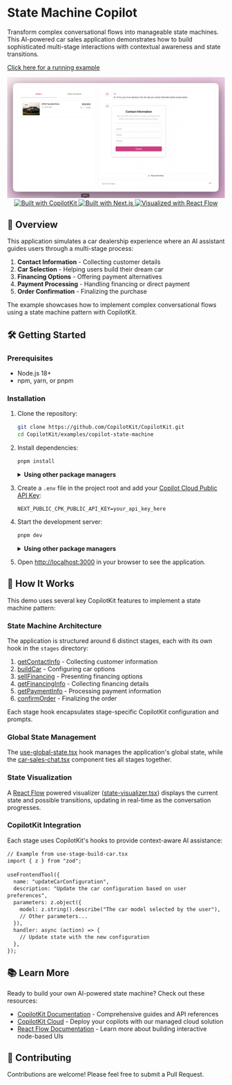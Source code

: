 # State Machine Copilot

Transform complex conversational flows into manageable state machines. This AI-powered car sales application demonstrates how to build sophisticated multi-stage interactions with contextual awareness and state transitions.

[Click here for a running example](https://state-machine-copilot.vercel.app/)

<div align="center">
  <img src="./assets/preview.png" alt="State Machine Copilot for Car Sales"/>

  <a href="https://copilotkit.ai" target="_blank">
    <img src="https://img.shields.io/badge/Built%20with-CopilotKit-6963ff" alt="Built with CopilotKit"/>
  </a>
  <a href="https://nextjs.org" target="_blank">
    <img src="https://img.shields.io/badge/Built%20with-Next.js%2014-black" alt="Built with Next.js"/>
  </a>
  <a href="https://reactflow.dev/" target="_blank">
    <img src="https://img.shields.io/badge/Visualized%20with-React%20Flow-ff0072" alt="Visualized with React Flow"/>
  </a>
</div>

## 🚗 Overview

This application simulates a car dealership experience where an AI assistant guides users through a multi-stage process:

1. **Contact Information** - Collecting customer details
2. **Car Selection** - Helping users build their dream car
3. **Financing Options** - Offering payment alternatives
4. **Payment Processing** - Handling financing or direct payment
5. **Order Confirmation** - Finalizing the purchase

The example showcases how to implement complex conversational flows using a state machine pattern with CopilotKit.

## 🛠️ Getting Started

### Prerequisites

- Node.js 18+ 
- npm, yarn, or pnpm

### Installation

1. Clone the repository:
   ```bash
   git clone https://github.com/CopilotKit/CopilotKit.git
   cd CopilotKit/examples/copilot-state-machine
   ```

2. Install dependencies:

   ```bash
   pnpm install
   ```

   <details>
     <summary><b>Using other package managers</b></summary>
     
     ```bash
     # Using yarn
     yarn install
     
     # Using npm
     npm install
     ```
   </details>

3. Create a `.env` file in the project root and add your [Copilot Cloud Public API Key](https://cloud.copilotkit.ai):
   ```
   NEXT_PUBLIC_CPK_PUBLIC_API_KEY=your_api_key_here
   ```

4. Start the development server:

   ```bash
   pnpm dev
   ```

   <details>
     <summary><b>Using other package managers</b></summary>
     
     ```bash
     # Using yarn
     yarn dev
     
     # Using npm
     npm run dev
     ```
   </details>

5. Open [http://localhost:3000](http://localhost:3000) in your browser to see the application.

## 🧩 How It Works

This demo uses several key CopilotKit features to implement a state machine pattern:

### State Machine Architecture

The application is structured around 6 distinct stages, each with its own hook in the `stages` directory:

1. [getContactInfo](./src/lib/stages/use-stage-get-contact-info.tsx) - Collecting customer information
2. [buildCar](./src/lib/stages/use-stage-build-car.tsx) - Configuring car options
3. [sellFinancing](./src/lib/stages/use-stage-sell-financing.tsx) - Presenting financing options
4. [getFinancingInfo](./src/lib/stages/use-stage-get-financing-info.tsx) - Collecting financing details
5. [getPaymentInfo](./src/lib/stages/use-stage-get-payment-info.tsx) - Processing payment information
6. [confirmOrder](./src/lib/stages/use-stage-confirm-order.tsx) - Finalizing the order

Each stage hook encapsulates stage-specific CopilotKit configuration and prompts.

### Global State Management

The [use-global-state.tsx](./src/lib/stages/use-global-state.tsx) hook manages the application's global state, while the [car-sales-chat.tsx](./src/components/car-sales-chat.tsx) component ties all stages together.

### State Visualization

A [React Flow](https://reactflow.dev/) powered visualizer ([state-visualizer.tsx](./src/components/state-visualizer.tsx)) displays the current state and possible transitions, updating in real-time as the conversation progresses.

### CopilotKit Integration

Each stage uses CopilotKit's hooks to provide context-aware AI assistance:

```tsx
// Example from use-stage-build-car.tsx
import { z } from "zod";

useFrontendTool({
  name: "updateCarConfiguration",
  description: "Update the car configuration based on user preferences",
  parameters: z.object({
    model: z.string().describe("The car model selected by the user"),
    // Other parameters...
  }),
  handler: async (action) => {
    // Update state with the new configuration
  },
});
```

## 📚 Learn More

Ready to build your own AI-powered state machine? Check out these resources:

- [CopilotKit Documentation](https://docs.copilotkit.ai) - Comprehensive guides and API references
- [CopilotKit Cloud](https://cloud.copilotkit.ai/) - Deploy your copilots with our managed cloud solution
- [React Flow Documentation](https://reactflow.dev/docs/introduction/) - Learn more about building interactive node-based UIs

## 🤝 Contributing

Contributions are welcome! Please feel free to submit a Pull Request.
